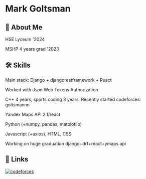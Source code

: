 
# Mark Goltsman



## 🚀 About Me
HSE Lyceum '2024 

MSHP 4 years grad '2023


## 🛠 Skills
Main stack: Django + djangorestframework + React

Worked with Json Web Tokens Authorization

C++ 4 years, sports coding 3 years. Recently started codeforces: goltsmannn

Yandex Maps API 2.1/react 

Python (+numpy, pandas, matplotlib)

Javascript (+axios), HTML, CSS



Working on huge graduation django+drf+react+ymaps api
## 🔗 Links
[![codeforces](https://upload.wikimedia.org/wikipedia/commons/b/b1/Codeforces_logo.svg)](https://codeforces.com/profile/goltsmannn)


